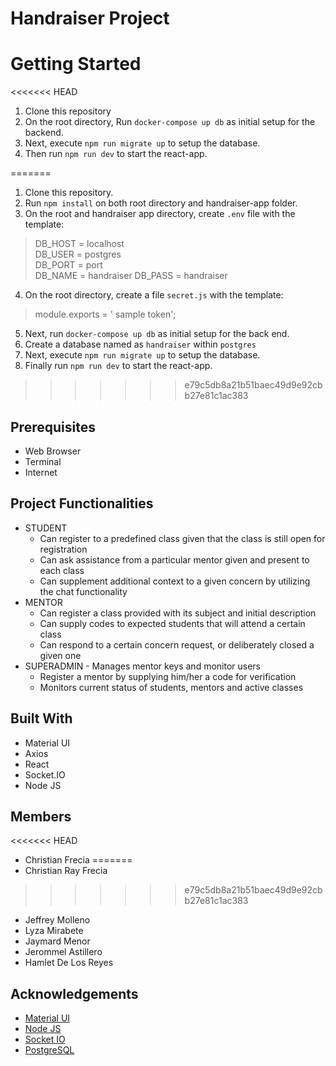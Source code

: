# Handraiser Project

# Getting Started
<<<<<<< HEAD

1. Clone this repository
2. On the root directory, Run `docker-compose up db` as initial setup for the backend.
3. Next, execute `npm run migrate up` to setup the database.
4. Then run `npm run dev` to start the react-app.

=======
1. Clone this repository.
2. Run `npm install` on both root directory and handraiser-app folder.
3. On the root and handraiser app directory, create `.env` file with the template:

> DB_HOST = localhost  
> DB_USER = postgres   
> DB_PORT = port  
> DB_NAME = handraiser
> DB_PASS = handraiser
4. On the root directory, create a file `secret.js` with the template:
>module.exports = ' sample token';
5. Next, run `docker-compose up db` as initial setup for the back end.
6. Create a database named as `handraiser` within `postgres`
7. Next, execute `npm run migrate up` to setup the database.
8. Finally run `npm run dev` to start the react-app.
>>>>>>> e79c5db8a21b51baec49d9e92cbb27e81c1ac383
## Prerequisites

- Web Browser
- Terminal
- Internet

## Project Functionalities

- STUDENT
  - Can register to a predefined class given that the class is still open for registration
  - Can ask assistance from a particular mentor given and present to each class
  - Can supplement additional context to a given concern by utilizing the chat functionality
- MENTOR
  - Can register a class provided with its subject and initial description
  - Can supply codes to expected students that will attend a certain class
  - Can respond to a certain concern request, or deliberately closed a given one
- SUPERADMIN - Manages mentor keys and monitor users
  - Register a mentor by supplying him/her a code for verification
  - Monitors current status of students, mentors and active classes

## Built With

- Material UI
- Axios
- React
- Socket.IO
- Node JS

## Members
<<<<<<< HEAD

- Christian Frecia
=======
- Christian Ray Frecia
>>>>>>> e79c5db8a21b51baec49d9e92cbb27e81c1ac383
- Jeffrey Molleno
- Lyza Mirabete
- Jaymard Menor
- Jerommel Astillero
- Hamlet De Los Reyes

## Acknowledgements

- [Material UI](<[https://material-ui.com/](https://material-ui.com/)>)
- [Node JS](https://nodejs.org/en/)
- [Socket IO](https://socket.io/)
- [PostgreSQL](<[https://www.postgresql.org/](https://www.postgresql.org/)>)
